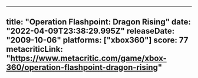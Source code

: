 
---
title: "Operation Flashpoint: Dragon Rising"
date: "2022-04-09T23:38:29.995Z"
releaseDate: "2009-10-06"
platforms: ["xbox360"]
score: 77
metacriticLink: "https://www.metacritic.com/game/xbox-360/operation-flashpoint-dragon-rising"
---
